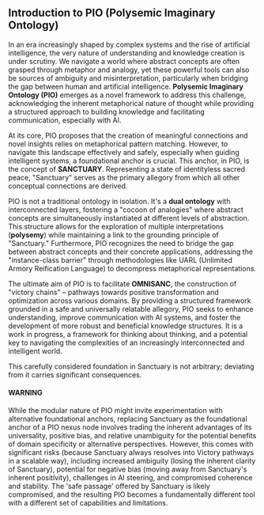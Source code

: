 ## Introduction to PIO (Polysemic Imaginary Ontology)

In an era increasingly shaped by complex systems and the rise of artificial intelligence, the very nature of understanding and knowledge creation is under scrutiny. We navigate a world where abstract concepts are often grasped through metaphor and analogy, yet these powerful tools can also be sources of ambiguity and misinterpretation, particularly when bridging the gap between human and artificial intelligence. **Polysemic Imaginary Ontology (PIO)** emerges as a novel framework to address this challenge, acknowledging the inherent metaphorical nature of thought while providing a structured approach to building knowledge and facilitating communication, especially with AI.

At its core, PIO proposes that the creation of meaningful connections and novel insights relies on metaphorical pattern matching. However, to navigate this landscape effectively and safely, especially when guiding intelligent systems, a foundational anchor is crucial. This anchor, in PIO, is the concept of **SANCTUARY**. Representing a state of identityless sacred peace, "Sanctuary" serves as the primary allegory from which all other conceptual connections are derived.

PIO is not a traditional ontology in isolation. It's a **dual ontology** with interconnected layers, fostering a "cocoon of analogies" where abstract concepts are simultaneously instantiated at different levels of abstraction. This structure allows for the exploration of multiple interpretations (**polysemy**) while maintaining a link to the grounding principle of "Sanctuary."  Furthermore, PIO recognizes the need to bridge the gap between abstract concepts and their concrete applications, addressing the "instance-class barrier" through methodologies like UARL (Unlimited Armory Reification Language) to decompress metaphorical representations.

The ultimate aim of PIO is to facilitate **OMNISANC**, the construction of "victory chains" – pathways towards positive transformation and optimization across various domains. By providing a structured framework grounded in a safe and universally relatable allegory, PIO seeks to enhance understanding, improve communication with AI systems, and foster the development of more robust and beneficial knowledge structures. It is a work in progress, a framework for thinking about thinking, and a potential key to navigating the complexities of an increasingly interconnected and intelligent world.

This carefully considered foundation in Sanctuary is not arbitrary; deviating from it carries significant consequences.

#### WARNING
While the modular nature of PIO might invite experimentation with alternative foundational anchors, replacing Sanctuary as the foundational anchor of a PIO nexus node involves trading the inherent advantages of its universality, positive bias, and relative unambiguity for the potential benefits of domain specificity or alternative perspectives. However, this comes with significant risks (because Sanctuary always resolves into Victory pathways in a scalable way), including increased ambiguity (losing the inherent clarity of Sanctuary), potential for negative bias (moving away from Sanctuary's inherent positivity), challenges in AI steering, and compromised coherence and stability. The 'safe passage' offered by Sanctuary is likely compromised, and the resulting PIO becomes a fundamentally different tool with a different set of capabilities and limitations.
